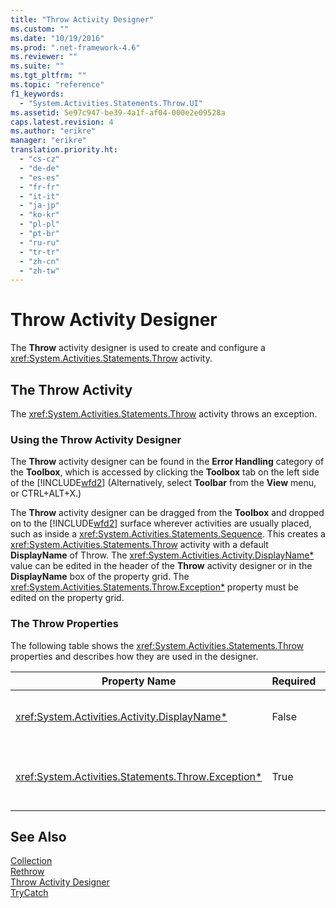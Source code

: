 ```yaml
---
title: "Throw Activity Designer"
ms.custom: ""
ms.date: "10/19/2016"
ms.prod: ".net-framework-4.6"
ms.reviewer: ""
ms.suite: ""
ms.tgt_pltfrm: ""
ms.topic: "reference"
f1_keywords: 
  - "System.Activities.Statements.Throw.UI"
ms.assetid: 5e97c947-be39-4a1f-af04-000e2e09528a
caps.latest.revision: 4
ms.author: "erikre"
manager: "erikre"
translation.priority.ht: 
  - "cs-cz"
  - "de-de"
  - "es-es"
  - "fr-fr"
  - "it-it"
  - "ja-jp"
  - "ko-kr"
  - "pl-pl"
  - "pt-br"
  - "ru-ru"
  - "tr-tr"
  - "zh-cn"
  - "zh-tw"
---
```

# Throw Activity Designer
The **Throw** activity designer is used to create and configure a <xref:System.Activities.Statements.Throw> activity.  
  
## The Throw Activity  
 The <xref:System.Activities.Statements.Throw> activity throws an exception.  
  
### Using the Throw Activity Designer  
 The **Throw** activity designer can be found in the **Error Handling** category of the **Toolbox**, which is accessed by clicking the **Toolbox** tab on the left side of the [!INCLUDE[wfd2](../workflow-designer/includes/wfd2_md.md)] (Alternatively, select **Toolbar** from the **View** menu, or CTRL+ALT+X.)  
  
 The **Throw** activity designer can be dragged from the **Toolbox** and dropped on to the [!INCLUDE[wfd2](../workflow-designer/includes/wfd2_md.md)] surface wherever activities are usually placed, such as inside a <xref:System.Activities.Statements.Sequence>. This creates a <xref:System.Activities.Statements.Throw> activity with a default **DisplayName** of Throw. The <xref:System.Activities.Activity.DisplayName*> value can be edited in the header of the **Throw** activity designer or in the **DisplayName** box of the property grid. The <xref:System.Activities.Statements.Throw.Exception*> property must be edited on the property grid.  
  
### The Throw Properties  
 The following table shows the <xref:System.Activities.Statements.Throw> properties and describes how they are used in the designer.  
  
|Property Name|Required|Usage|  
|-------------------|--------------|-----------|  
|<xref:System.Activities.Activity.DisplayName*>|False|Specifies the optional friendly name of the <xref:System.Activities.Statements.Throw> activity. The default is Throw.|  
|<xref:System.Activities.Statements.Throw.Exception*>|True|The exception to throw. This exception must derive from <xref:System.Exception>. To specify the exception, type a Visual Basic expression in the property grid.|  
  
## See Also  
 [Collection](../workflow-designer/collection-activity-designers.md)   
 [Rethrow](../workflow-designer/rethrow-activity-designer.md)   
 [Throw Activity Designer](../workflow-designer/throw-activity-designer.md)   
 [TryCatch](../workflow-designer/trycatch-activity-designer.md)